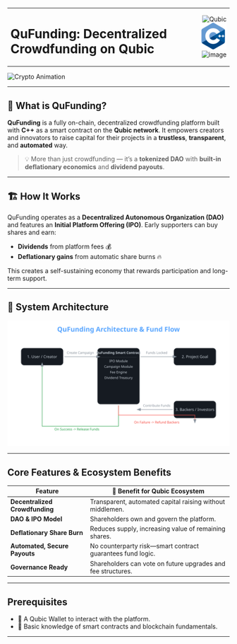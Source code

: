 <table>
  <tr>
    <td><h1> QuFunding: Decentralized Crowdfunding on Qubic</h1></td>
    <td align="right">
      <img src="https://github.com/user-attachments/assets/f1feeab8-6c46-4339-b148-05cfc8372709" alt="Qubic" width="60" height="60"/>
      <img src="https://raw.githubusercontent.com/devicons/devicon/master/icons/cplusplus/cplusplus-original.svg" alt="C++" width="60" height="60"/>
      <img width="60" height="60" alt="image" src="https://github.com/user-attachments/assets/d09ca5dc-1095-4027-95e6-f715102d9161"/>
    </td> 
  </tr>
</table>





![Crypto Animation](https://media.giphy.com/media/qgQUggAC3Pfv687qPC/giphy.gif)

---

## 🧠 What is QuFunding?

**QuFunding** is a fully on-chain, decentralized crowdfunding platform built with **C++** as a smart contract on the **Qubic network**. It empowers creators and innovators to raise capital for their projects in a **trustless**, **transparent**, and **automated** way.

> 💡 More than just crowdfunding — it’s a **tokenized DAO** with **built-in deflationary economics** and **dividend payouts**.

---

## 🏗️ How It Works

QuFunding operates as a **Decentralized Autonomous Organization (DAO)** and features an **Initial Platform Offering (IPO)**. Early supporters can buy shares and earn:

- **Dividends** from platform fees 💰
- **Deflationary gains** from automatic share burns 🔥

This creates a self-sustaining economy that rewards participation and long-term support.

---

## 🔧 System Architecture

<p align="center">
  <img src="./assets/qufunding-architecture.svg" alt="QuFunding Architecture Diagram"/>
</p>

---

##   Core Features & Ecosystem Benefits

|   **Feature**               | 🌱 **Benefit for Qubic Ecosystem** |
|-----------------------------|------------------------------------|
| **Decentralized Crowdfunding** | Transparent, automated capital raising without middlemen. |
| **DAO & IPO Model**            | Shareholders own and govern the platform. |
| **Deflationary Share Burn**    | Reduces supply, increasing value of remaining shares. |
| **Automated, Secure Payouts**  | No counterparty risk—smart contract guarantees fund logic. |
| **Governance Ready**           | Shareholders can vote on future upgrades and fee structures. |

---

##  Prerequisites

- 🔐 A Qubic Wallet to interact with the platform.
- 📘 Basic knowledge of smart contracts and blockchain fundamentals.

---

